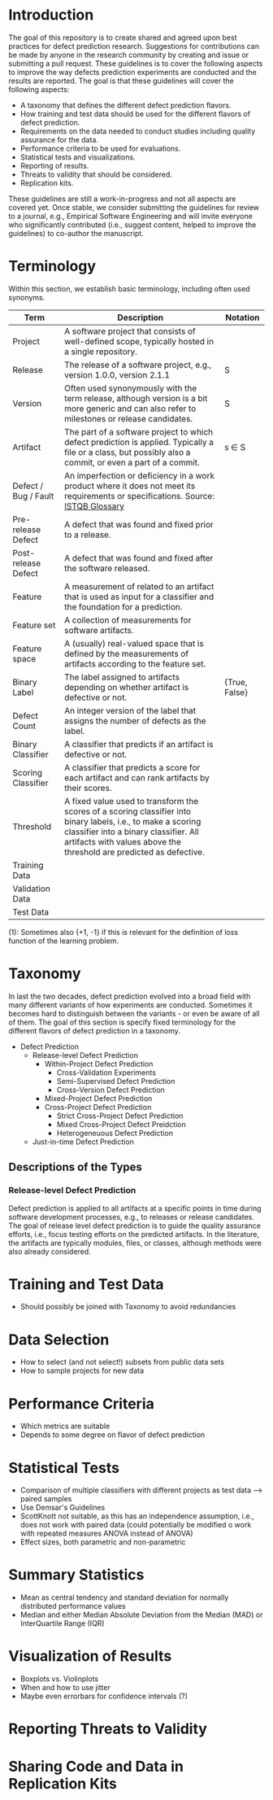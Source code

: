 # Introduction

The goal of this repository is to create shared and agreed upon best practices for defect prediction research. Suggestions for contributions can be made by anyone in the research community by creating and issue or submitting a pull request. These guidelines is to cover the following aspects to improve the way defects prediction experiments are conducted and the results are reported. The goal is that these guidelines will cover the following aspects:

- A taxonomy that defines the different defect prediction flavors.
- How training and test data should be used for the different flavors of defect prediction.  
- Requirements on the data needed to conduct studies including quality assurance for the data. 
- Performance criteria to be used for evaluations.
- Statistical tests and visualizations.
- Reporting of results.
- Threats to validity that should be considered.
- Replication kits.

These guidelines are still a work-in-progress and not all aspects are covered yet. Once stable, we consider submitting the guidelines for review to a journal, e.g., Empirical Software Engineering and will invite everyone who significantly contributed (i.e., suggest content, helped to improve the guidelines) to co-author the manuscript. 

# Terminology

Within this section, we establish basic terminology, including often used synonyms.


| Term | Description | Notation |
-------|-------------|----------|
| Project | A software project that consists of well-defined scope, typically hosted in a single repository. |
| Release | The release of a software project, e.g., version 1.0.0, version 2.1.1 | S |
| Version | Often used synonymously with the term release, although version is a bit more generic and can also refer to milestones or release candidates. | S |
| Artifact | The part of a software project to which defect prediction is applied. Typically a file or a class, but possibly also a commit, or even a part of a commit. | s &isin; S|
| Defect / Bug / Fault | An imperfection or deficiency in a work product where it does not meet its requirements or specifications. Source: [ISTQB Glossary] |
| Pre-release Defect  | A defect that was found and fixed prior to a release. |
| Post-release Defect | A defect that was found and fixed after the software released. |
| Feature | A measurement of related to an artifact that is used as input for a classifier and the foundation for a prediction. |
| Feature set | A collection of measurements for software artifacts. |
| Feature space | A (usually) real-valued space that is defined by the measurements of artifacts according to the feature set. |
| Binary Label | The label assigned to artifacts depending on whether artifact is defective or not. | {True, False}  |
| Defect Count | An integer version of the label that assigns the number of defects as the label. |  |
| Binary Classifier | A classifier that predicts if an artifact is defective or not. |  |
| Scoring Classifier | A classifier that predicts a score for each artifact and can rank artifacts by their scores. |
| Threshold | A fixed value used to transform the scores of a scoring classifier into binary labels, i.e., to make a scoring classifier into a binary classifier. All artifacts with values above the threshold are predicted as defective. |
| Training Data |  |
| Validation Data | |
| Test Data | |

(1): Sometimes also {+1, -1} if this is relevant for the definition of loss function of the learning problem. 

# Taxonomy

In last the two decades, defect prediction evolved into a broad field with many different variants of how experiments are conducted. Sometimes it becomes hard to distinguish between the variants - or even be aware of all of them. The goal of this section is specify fixed terminology for the different flavors of defect prediction in a taxonomy. 

- Defect Prediction
  - Release-level Defect Prediction
    - Within-Project Defect Prediction
      - Cross-Validation Experiments
      - Semi-Supervised Defect Prediction
      - Cross-Version Defect Prediction
    - Mixed-Project Defect Prediction
    - Cross-Project Defect Prediction
      - Strict Cross-Project Defect Prediction
      - Mixed Cross-Project Defect Preidction
      - Heterogeneuous Defect Prediction
  - Just-in-time Defect Prediction
 
## Descriptions of the Types

### Release-level Defect Prediction

Defect prediction is applied to all artifacts at a specific points in time during software development processes, e.g., to releases or release candidates. The goal of release level defect prediction is to guide the quality assurance efforts, i.e., focus testing efforts on the predicted artifacts. In the literature, the artifacts are typically modules, files, or classes, although methods were also already considered. 

# Training and Test Data

- Should possibly be joined with Taxonomy to avoid redundancies

# Data Selection

- How to select (and not select!) subsets from public data sets
- How to sample projects for new data

# Performance Criteria

- Which metrics are suitable
- Depends to some degree on flavor of defect prediction

# Statistical Tests

- Comparison of multiple classifiers with different projects as test data --> paired samples
- Use Demsar's Guidelines
- ScottKnott not suitable, as this has an independence assumption, i.e., does not work with paired data (could potentially be modified o work with repeated measures ANOVA instead of ANOVA)
- Effect sizes, both parametric and non-parametric
 
# Summary Statistics

- Mean as central tendency and standard deviation for normally distributed performance values
- Median and either Median Absolute Deviation from the Median (MAD) or InterQuartile Range (IQR) 

# Visualization of Results

- Boxplots vs. Violinplots
- When and how to use jitter
- Maybe even errorbars for confidence intervals (?)

# Reporting Threats to Validity

# Sharing Code and Data in Replication Kits


[ISTQB Glossary]: https://glossary.istqb.org/
